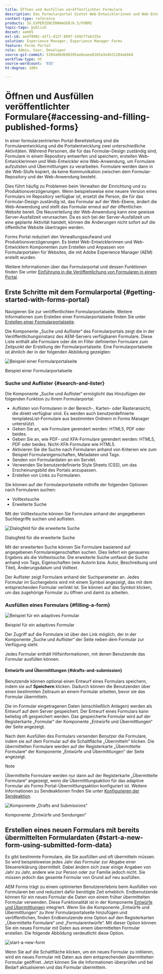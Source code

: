 ```yaml
---
title: Öffnen und Ausfüllen veröffentlichter Formulare
description: Das Formularportal bietet Web-Entwicklerinnen und Web-Entwicklern Komponenten zum Erstellen und Anpassen von Formularportalen für Websites, die mit Adobe Experience Manager (AEM) erstellt wurden.
content-type: reference
products: SG_EXPERIENCEMANAGER/6.5/FORMS
topic-tags: publish
docset: aem65
exl-id: aedf890c-a2f1-412f-8897-2492ffab335a
solution: Experience Manager, Experience Manager Forms
feature: Forms Portal
role: Admin, User, Developer
source-git-commit: 539da06db98395ae6eaee8103a3e4b31204abbb8
workflow-type: ht
source-wordcount: '935'
ht-degree: 100%

---
```


# Öffnen und Ausfüllen veröffentlichter Formulare{#accessing-and-filling-published-forms}

In einer formularzentrierten Portal-Bereitstellung sind die Formularentwicklung und die Portalentwicklung zwei unterschiedliche Aktivitäten. Während Personen, die für das Formular-Design zuständig sind, Formulare in einem Repository entwerfen und speichern, erstellen Web-Entwicklerinnen und Web-Entwickler eine Web-Anwendung, um Formulare aufzulisten und Übermittlungen zu verarbeiten. Formulare werden dann in die Web-Stufe kopiert, da keine Kommunikation zwischen dem Formular-Repository und der Web-Anwendung besteht.

Dies führt häufig zu Problemen beim Verwalten der Einrichtung und zu Produktionsverzögerungen. Wenn beispielsweise eine neuere Version eines Formulars im Repository verfügbar ist, ersetzt die Person, die für das Formular-Design zuständig ist, das Formular auf der Web-Ebene, ändert die Web-Anwendung und stellt das Formular erneut auf der öffentlichen Website bereit. Die Neuverteilung der Web-Anwendung kann eine gewisse Server-Ausfallzeit verursachen. Da es sich bei der Server-Ausfallzeit um eine geplante Aktivität handelt, können die Änderungen nicht sofort auf die öffentliche Website übertragen werden.

Forms Portal reduziert den Verwaltungsaufwand und Produktionsverzögerungen. Es bietet Web-Entwicklerinnen und Web-Entwicklern Komponenten zum Erstellen und Anpassen von Formularportalen für Websites, die mit Adobe Experience Manager (AEM) erstellt wurden.

Weitere Informationen über das Formularportal und dessen Funktionen finden Sie unter [Einführung in die Veröffentlichung von Formularen in einem Portal](/help/forms/using/introduction-publishing-forms.md).

## Erste Schritte mit dem Formularportal {#getting-started-with-forms-portal}

Navigieren Sie zur veröffentlichten Formularportalseite. Weitere Informationen zum Erstellen einer Formularportalseite finden Sie unter [Erstellen einer Formularportalseite](../../forms/using/creating-form-portal-page.md).

Die Komponente „Suche und Auflister“ des Formularportals zeigt die in der Veröffentlichungsinstanz des AEM-Servers verfügbaren Formulare. Diese Liste enthält alle Formulare oder die im Filter definierten Formulare zum Zeitpunkt der Erstellung der Formularportalseite. Eine Formularportalseite ist ähnlich der in der folgenden Abbildung gezeigten:

![Beispiel einer Formularportalseite ](assets/forms-portal-page.png)

Beispiel einer Formularportalseite

### Suche und Auflister {#search-and-lister}

Die Komponente „Suche und Auflister“ ermöglicht das Hinzufügen der folgenden Funktion zu Ihrem Formularportal:

* Auflisten von Formularen in der Bereich-, Karten- oder Rasteransicht, die direkt verfügbar sind. Es werden auch benutzerdefinierte templatesList-Formulare aus bestimmten Ordnern in Forms Manager unterstützt.
* Geben Sie an, wie Formulare gerendert werden: HTML5, PDF oder beides.
* Geben Sie an, wie PDF- und XFA-Formulare gerendert werden: HTML5, PDF oder beides. Nicht-XFA-Formulare wie HTML5.
* Aktivieren Sie die Suche nach Formularen anhand von Kriterien wie zum Beispiel Formulareigenschaften, Metadaten und Tags.
* Senden von Formulardaten an ein Servlet.
* Verwenden Sie benutzerdefinierte Style Sheets (CSS), um das Erscheinungsbild des Portals anzupassen.
* Erstellen von Links zu Formularen.

Sie können auf der Formularportalseite mithilfe der folgenden Optionen nach Formularen suchen:

* Volltextsuche
* Erweiterte Suche

Mit der Volltextsuche können Sie Formulare anhand der angegebenen Suchbegriffe suchen und auflisten.

![Dialogfeld für die erweiterte Suche](assets/search-panel.png)

Dialogfeld für die erweiterte Suche

Mit der erweiterten Suche können Sie Formulare basierend auf angegebenen Formulareigenschaften suchen. Dies liefert ein genaueres Ergebnis als die Volltextsuche. Die erweiterte Suche umfasst die Suche anhand von Tags, Eigenschaften (wie Autorin bzw. Autor, Beschreibung und Titel), Änderungsdatum und Volltext.

Der Auflister zeigt Formulare anhand der Suchparameter an. Jedes Formular im Suchergebnis wird mit einem Symbol angezeigt, das mit dem entsprechenden Formular verlinkt ist. Sie können auf das Symbol klicken, um das zugehörige Formular zu öffnen und damit zu arbeiten.

### Ausfüllen eines Formulars {#filling-a-form}

![Beispiel für ein adaptives Formular](assets/filling_a_form.png)

Beispiel für ein adaptives Formular

Der Zugriff auf die Formulare ist über den Link möglich, der in der Komponente „Suche und Auflister“ der Seite neben dem Formular zur Verfügung steht.

Jedes Formular enthält Hilfsinformationen, mit denen Benutzende das Formular ausfüllen können.

#### Entwürfe und Übermittlungen {#drafts-and-submission}

Benutzende können optional einen Entwurf eines Formulars speichern, indem sie auf **Speichern** klicken. Dadurch können die Benutzenden über einen bestimmten Zeitraum an einem Formular arbeiten, bevor sie das Formular übermitteln.

Die im Formular eingetragenen Daten (einschließlich Anlagen) werden als Entwurf auf dem Server gespeichert. Der Entwurf eines Formulars kann beliebig oft gespeichert werden. Das gespeicherte Formular wird auf der Registerkarte „Formular“ der Komponente „Entwürfe und Übermittlungen“ der Seite angezeigt.

Nach dem Ausfüllen des Formulars versenden Benutzer die Formulare, indem sie auf dem Formular auf die Schaltfläche „Übermitteln“ klicken. Die übermittelten Formulare werden auf der Registerkarte „Übermittelte Formulare“ der Komponente „Entwürfe und Übermittlungen“ der Seite angezeigt.

>[!NOTE]
>
>Übermittelte Formulare werden nur dann auf der Registerkarte „Übermittelte Formulare“ angezeigt, wenn die Übermittlungsaktion für das adaptive Formular als Forms Portal-Übermittlungsaktion konfiguriert ist. Weitere Informationen zu Sendeaktionen finden Sie unter [Konfigurieren der Sendeaktion](../../forms/using/configuring-submit-actions.md).

![Komponente „Drafts and Submissions“](assets/draft-submission.png)

Komponente „Entwürfe und Sendungen“

## Erstellen eines neuen Formulars mit bereits übermittelten Formulardaten {#start-a-new-form-using-submitted-form-data}

Es gibt bestimmte Formulare, die Sie ausfüllen und oft übermitteln müssen. So wird beispielsweise jedes Jahr das Formular zur Abgabe einer Steuererklärung übermittelt. Dabei ändern sich zwar einige Angaben von Jahr zu Jahr, andere wie zur Person oder zur Familie jedoch nicht. Sie müssen jedoch das gesamte Formular von Grund auf neu ausfüllen.

AEM Forms trägt zu einem optimierten Benutzererlebnis beim Ausfüllen von Formularen bei und reduziert dafür benötigte Zeit erheblich. Endbenutzende können für ein neues Formular die Daten von einem früher übermittelten Formular verwenden. Diese Funktionalität ist in der Komponente [Entwürfe und Übermittlungen](../../forms/using/draft-submission-component.md) integriert. Wenn Sie die Komponente „Entwürfe und Übermittlungen“ zu Ihrer Formularportalseite hinzufügen und veröffentlichen, finden Endbenutzende eine Option auf den Registerkarten „Übermittelte Formulare“ und „Formularentwürfe“. Mit dieser Option können Sie ein neues Formular mit Daten aus einem übermittelten Formular erstellen. Die folgende Abbildung verdeutlicht diese Option.

![start-a-new-form](assets/start-a-new-form.png)

Wenn Sie auf die Schaltfläche klicken, um ein neues Formular zu initiieren, wird ein neues Formular mit Daten aus dem entsprechenden übermittelten Formular geöffnet. Jetzt können Sie die Informationen überprüfen und bei Bedarf aktualisieren und das Formular übermitteln.

